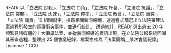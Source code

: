 READr 以「立法院 封殺」、「立法院 口角」、「立法院 杯葛」、「立法院 抗議」、「立法院 突襲」、「立法院 火速」、「立法院 停擺」、「立法院 散會」、「立法院 衝突」、「立法院 譴責」10 組關鍵字，搜尋相關新聞報導，透過程式篩選出立法院審理法案過程所發生的議事衝突事件，並進行統計。
透過統計，READr 選出過去 20 年頻繁見諸媒體的十大爭議法案，並從新聞報導的資訊出現，在立法院公報系統回溯其審查過程，整理出 25 個會議紀錄，檔案格式為「法案簡稱＿某次會議紀錄」
Liscense：CC0

